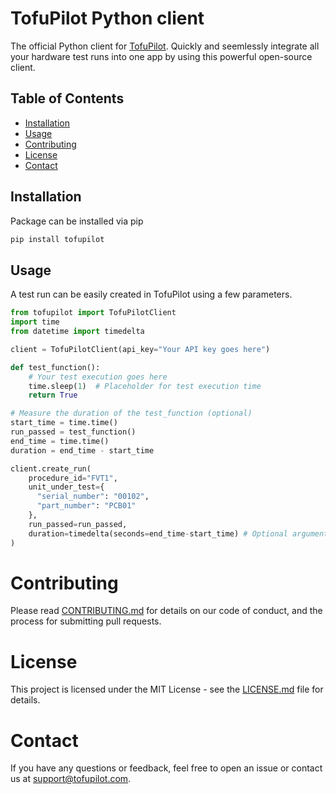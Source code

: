 # TofuPilot Python client

The official Python client for [TofuPilot](https://tofupilot.com).
Quickly and seemlessly integrate all your hardware test runs into one app by using this powerful open-source client.

## Table of Contents

- [Installation](#installation)
- [Usage](#usage)
- [Contributing](#contributing)
- [License](#license)
- [Contact](#contact)

## Installation

Package can be installed via pip

```bash
pip install tofupilot
```

## Usage

A test run can be easily created in TofuPilot using a few parameters.

```python
from tofupilot import TofuPilotClient
import time
from datetime import timedelta

client = TofuPilotClient(api_key="Your API key goes here")

def test_function():
    # Your test execution goes here
    time.sleep(1)  # Placeholder for test execution time
    return True

# Measure the duration of the test_function (optional)
start_time = time.time()
run_passed = test_function()
end_time = time.time()
duration = end_time - start_time

client.create_run(
    procedure_id="FVT1",
    unit_under_test={
      "serial_number": "00102",
      "part_number": "PCB01"
    },
    run_passed=run_passed,
    duration=timedelta(seconds=end_time-start_time) # Optional argument
)
```

# Contributing

Please read [CONTRIBUTING.md](./CONTRIBUTING.md) for details on our code of conduct, and the process for submitting pull requests.

# License

This project is licensed under the MIT License - see the [LICENSE.md](./LICENSE.md) file for details.

# Contact

If you have any questions or feedback, feel free to open an issue or contact us at support@tofupilot.com.
